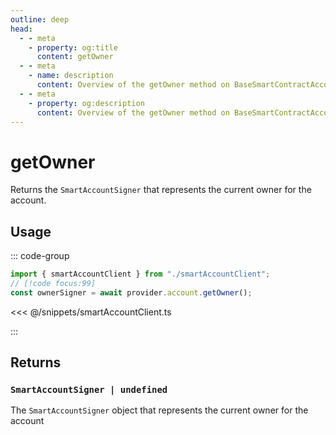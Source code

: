```yaml
---
outline: deep
head:
  - - meta
    - property: og:title
      content: getOwner
  - - meta
    - name: description
      content: Overview of the getOwner method on BaseSmartContractAccount
  - - meta
    - property: og:description
      content: Overview of the getOwner method on BaseSmartContractAccount
---
```


# getOwner

Returns the `SmartAccountSigner` that represents the current owner for the account.

## Usage

::: code-group

```ts [example.ts]
import { smartAccountClient } from "./smartAccountClient";
// [!code focus:99]
const ownerSigner = await provider.account.getOwner();
```

<<< @/snippets/smartAccountClient.ts

:::

## Returns

### `SmartAccountSigner | undefined`

The `SmartAccountSigner` object that represents the current owner for the account
